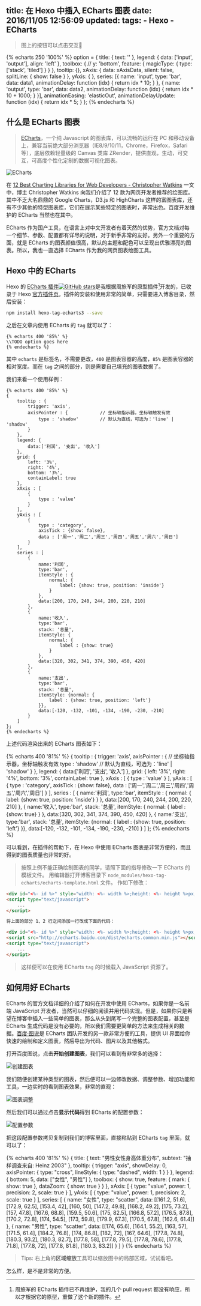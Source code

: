 title: 在 Hexo 中插入 ECharts 图表
date: 2016/11/05 12:56:09
updated: 
tags:
    - Hexo
    - ECharts
---

> 图上的按钮可以点击交互🙂

<script type="text/javascript">
var xAxisData = [];
var data1 = [];
var data2 = [];
for (var i = 0; i < 100; i++) {
    xAxisData.push(i);
    data1.push((Math.sin(i / 5) * (i / 5 -10) + i / 6) * 5);
    data2.push((Math.cos(i / 5) * (i / 5 -10) + i / 6) * 5);
}
</script>

{% echarts 250 '100%' %}
option = {
    title: {
        text: ''
    },
    legend: {
        data: ['input', 'output'],
        align: 'left'
    },
    toolbox: {
        // y: 'bottom',
        feature: {
            magicType: {
                type: ['stack', 'tiled']
            }
        }
    },
    tooltip: {},
    xAxis: {
        data: xAxisData,
        silent: false,
        splitLine: {
            show: false
        }
    },
    yAxis: {
    },
    series: [{
        name: 'input',
        type: 'bar',
        data: data1,
        animationDelay: function (idx) {
            return idx * 10;
        }
    }, {
        name: 'output',
        type: 'bar',
        data: data2,
        animationDelay: function (idx) {
            return idx * 10 + 1000;
        }
    }],
    animationEasing: 'elasticOut',
    animationDelayUpdate: function (idx) {
        return idx * 5;
    }
};
{% endecharts %}

## 什么是 ECharts 图表

> [ECharts](http://echarts.baidu.com/index.html)，一个纯 Javascript 的图表库，可以流畅的运行在 PC 和移动设备上，兼容当前绝大部分浏览器（IE8/9/10/11，Chrome，Firefox，Safari等），底层依赖轻量级的 Canvas 类库 ZRender，提供直观，生动，可交互，可高度个性化定制的数据可视化图表。

<!--more-->

![ECharts](http://jquery-plugins.net/image/plugin/echarts-interactive-charting-library-by-baidu.png)

在 [12 Best Charting Libraries for Web Developers - Christopher Watkins](http://blog.udacity.com/2016/03/12-best-charting-libraries-for-web-developers.html)  一文中，博主 Christopher Watkins 向我们介绍了 12 款为网页开发者推荐的绘图库。其中不乏大名鼎鼎的 Google Charts，D3.js 和 HighCharts 这样的富图表库，还有不少其他的特型图表库，它们在展示某些特定的图表时，非常出色。百度开发维护的 ECharts 当然也在其中。

ECharts 作为国产工具，在语言上对中文开发者有着天然的优势，官方文档对每一个细节、参数、配置都有详尽的说明，对于新手非常的友好。另外一个重要的方面，就是 ECharts 的图表颜值很高，默认的主题和配色可以呈现出优雅漂亮的图表。所以，我也一直选择 ECharts 作为我的网页图表绘图工具。

## Hexo 中的 ECharts

Hexo 的 [ECharts 插件![GitHub stars](https://img.shields.io/github/stars/quentin-chen/hexo-tag-echarts3.svg?style=social&label=Star)](https://github.com/quentin-chen/hexo-tag-echarts3)是我根据周旅军的原型插件[^1]开发的，已收录于 Hexo [官方插件页](https://hexo.io/plugins/)。插件的安装和使用非常的简单，只需要进入博客目录，然后安装：

```bash
npm install hexo-tag-echarts3 --save
```

之后在文章内使用 ECharts 的 `tag` 就可以了：

```
{% echarts 400 '85%' %}
\\TODO option goes here
{% endecharts %}

```

其中 `echarts` 是标签名，不需要更改，`400` 是图表容器的高度，`85%` 是图表容器的相对宽度。而在 `tag` 之间的部分，则是需要自己填充的图表数据了。

我们来看一个使用样例：

```
{% echarts 400 '85%' %}
{
    tooltip : {
        trigger: 'axis',
        axisPointer : {            // 坐标轴指示器，坐标轴触发有效
            type : 'shadow'        // 默认为直线，可选为：'line' | 'shadow'
        }
    },
    legend: {
        data:['利润', '支出', '收入']
    },
    grid: {
        left: '3%',
        right: '4%',
        bottom: '3%',
        containLabel: true
    },
    xAxis : [
        {
            type : 'value'
        }
    ],
    yAxis : [
        {
            type : 'category',
            axisTick : {show: false},
            data : ['周一','周二','周三','周四','周五','周六','周日']
        }
    ],
    series : [
        {
            name:'利润',
            type:'bar',
            itemStyle : {
                normal: {
                    label: {show: true, position: 'inside'}
                }
            },
            data:[200, 170, 240, 244, 200, 220, 210]
        },
        {
            name:'收入',
            type:'bar',
            stack: '总量',
            itemStyle: {
                normal: {
                    label : {show: true}
                }
            },
            data:[320, 302, 341, 374, 390, 450, 420]
        },
        {
            name:'支出',
            type:'bar',
            stack: '总量',
            itemStyle: {normal: {
                label : {show: true, position: 'left'}
            }},
            data:[-120, -132, -101, -134, -190, -230, -210]
        }
    ]
};
{% endecharts %}
```

上述代码渲染出来的 ECharts 图表如下：

{% echarts 400 '81%' %}
{
    tooltip : {
        trigger: 'axis',
        axisPointer : {            // 坐标轴指示器，坐标轴触发有效
            type : 'shadow'        // 默认为直线，可选为：'line' | 'shadow'
        }
    },
    legend: {
        data:['利润', '支出', '收入']
    },
    grid: {
        left: '3%',
        right: '4%',
        bottom: '3%',
        containLabel: true
    },
    xAxis : [
        {
            type : 'value'
        }
    ],
    yAxis : [
        {
            type : 'category',
            axisTick : {show: false},
            data : ['周一','周二','周三','周四','周五','周六','周日']
        }
    ],
    series : [
        {
            name:'利润',
            type:'bar',
            itemStyle : {
                normal: {
                    label: {show: true, position: 'inside'}
                }
            },
            data:[200, 170, 240, 244, 200, 220, 210]
        },
        {
            name:'收入',
            type:'bar',
            stack: '总量',
            itemStyle: {
                normal: {
                    label : {show: true}
                }
            },
            data:[320, 302, 341, 374, 390, 450, 420]
        },
        {
            name:'支出',
            type:'bar',
            stack: '总量',
            itemStyle: {normal: {
                label : {show: true, position: 'left'}
            }},
            data:[-120, -132, -101, -134, -190, -230, -210]
        }
    ]
};
{% endecharts %}

可以看到，在插件的帮助下，在 Hexo 中使用 ECharts 图表是非常方便的，而且得到的图表质量也非常的好。

> 按照上例不能正确绘制图表的同学，请照下面的指导修改一下 ECharts 的模板文件。
> 用编辑器打开博客目录下 `node_modules/hexo-tag-echarts/echarts-template.html` 文件。
> 作如下修改：

```html
<div id="<%- id %>" style="width: <%- width %>;height: <%- height %>px;margin: 0 auto"></div>
<script type="text/javascript">
	...
</script>

将上面的部分 1、2 行之间添加一行改成下面的代码：

<div id="<%- id %>" style="width: <%- width %>;height: <%- height %>px;margin: 0 auto"></div>
<script src="http://echarts.baidu.com/dist/echarts.common.min.js"></script>
<script type="text/javascript">
	...
</script>
```

> 这样便可以在使用 ECharts `tag` 的时候载入 JavaScript 资源了。

## 如何用好 ECharts

ECharts 的官方文档详细的介绍了如何在开发中使用 ECharts，如果你是一名前端 JavaScript 开发者，当然可以仔细的阅读并用代码实现。但是，如果你只是希望在博客中插入一些简单的图表，那么从头到尾写一个完整的图表配置，甚至是 ECharts 生成代码是没有必要的，所以我们需要更简单的方法来生成相关的数据。[百度·图说]()是 ECharts 团队开发的另一款非常方便的工具，提供 UI 界面给你快速的绘制和定义图表，然后导出为代码、图片以及其他格式。

打开百度图说，点击**开始创建图表**，我们可以看到有非常多的选择：

![创建图表](http://7xin49.com1.z0.glb.clouddn.com/mac_qrsync/ed9592d667cc0ad300cd455e87d5bafe.png-960.jpg)

我们随便创建某种类型的图表，然后便可以一边修改数据、调整参数、增加功能和工具，一边实时的看到图表效果，非常的直观：

![图表调整](http://7xin49.com1.z0.glb.clouddn.com/mac_qrsync/278909667c73959629d785571fc0a96e.png-960.jpg)

然后我们可以通过点击**显示代码**得到 ECharts 的配置参数：

![配置参数](http://7xin49.com1.z0.glb.clouddn.com/mac_qrsync/ebe5dd074d1eaf2b305cf609ff43a988.png-960.jpg)

把这段配置参数拷贝复制到我们的博客里面，直接粘贴到 ECharts `tag` 里面，就可以了：

{% echarts 400 '81%' %}
{
    title: {
        text: "男性女性身高体重分布",
        subtext: "抽样调查来自: Heinz  2003"
    },
    tooltip: {
        trigger: "axis",
        showDelay: 0,
        axisPointer: {
            type: "cross",
            lineStyle: {
                type: "dashed",
                width: 1
            }
        }
    },
    legend: {
        bottom: 5,
        data: ["女性", "男性"]
    },
    toolbox: {
        show: true,
        feature: {
            mark: {
                show: true
            },
            dataZoom: {
                show: true
            }
        }
    },
    xAxis: [
        {
            type: "value",
            power: 1,
            precision: 2,
            scale: true
        }
    ],
    yAxis: [
        {
            type: "value",
            power: 1,
            precision: 2,
            scale: true
        }
    ],
    series: [
        {
            name: "女性",
            type: "scatter",
            data: [[161.2, 51.6], [172.9, 62.5], [153.4, 42], [160, 50], [147.2, 49.8], [168.2, 49.2], [175, 73.2], [157, 47.8], [167.6, 68.8], [159.5, 50.6], [175, 82.5], [166.8, 57.2], [176.5, 87.8], [170.2, 72.8], [174, 54.5], [173, 59.8], [179.9, 67.3], [170.5, 67.8], [162.6, 61.4]]
        },
        {
            name: "男性",
            type: "scatter",
            data: [[174, 65.6], [164.1, 55.2], [163, 57], [171.5, 61.4], [184.2, 76.8], [174, 86.8], [182, 72], [167, 64.6], [177.8, 74.8], [180.3, 93.2], [180.3, 82.7], [177.8, 58], [177.8, 79.5], [177.8, 78.6], [177.8, 71.8], [177.8, 72], [177.8, 81.8], [180.3, 83.2]]
        }
    ]
}
{% endecharts %}

> Tips: 右上角的**区域缩放**工具可以缩放图中的局部区域，试试看吧。

怎么样，是不是非常的方便。

[^1]: 周旅军的 ECharts 插件已不再维护，我的几个 pull request 都没有响应，所以才根据它的原型，重做了这个新的插件。